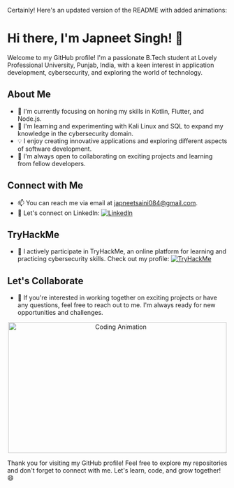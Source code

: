Certainly! Here's an updated version of the README with added animations:

# Hi there, I'm Japneet Singh! 👋

Welcome to my GitHub profile! I'm a passionate B.Tech student at Lovely Professional University, Punjab, India, with a keen interest in application development, cybersecurity, and exploring the world of technology.

## About Me

- 🔭 I'm currently focusing on honing my skills in Kotlin, Flutter, and Node.js.
- 🌱 I'm learning and experimenting with Kali Linux and SQL to expand my knowledge in the cybersecurity domain.
- 💡 I enjoy creating innovative applications and exploring different aspects of software development.
- 👯 I'm always open to collaborating on exciting projects and learning from fellow developers.

## Connect with Me

- 📫 You can reach me via email at japneetsaini084@gmail.com.
- 💼 Let's connect on LinkedIn: [![LinkedIn](https://img.shields.io/badge/LinkedIn-Connect-blue?style=flat-square&logo=linkedin)](https://www.linkedin.com/in/saini-japneet084/)

## TryHackMe

- 🎯 I actively participate in TryHackMe, an online platform for learning and practicing cybersecurity skills. Check out my profile: [![TryHackMe](https://img.shields.io/badge/TryHackMe-Profile-red?style=flat-square&logo=tryhackme)](https://tryhackme.com/p/Japneet084)

## Let's Collaborate

- 🌟 If you're interested in working together on exciting projects or have any questions, feel free to reach out to me. I'm always ready for new opportunities and challenges.

<div align="center">
  <img src="[https://github.com/Japneet084/Japneet084/blob/main/assets/coding.gif](https://media.giphy.com/media/QpVUMRUJGokfqXyfa1/giphy.gif)" alt="Coding Animation" width="500" height="300" />
</div>

Thank you for visiting my GitHub profile! Feel free to explore my repositories and don't forget to connect with me. Let's learn, code, and grow together! 😄
